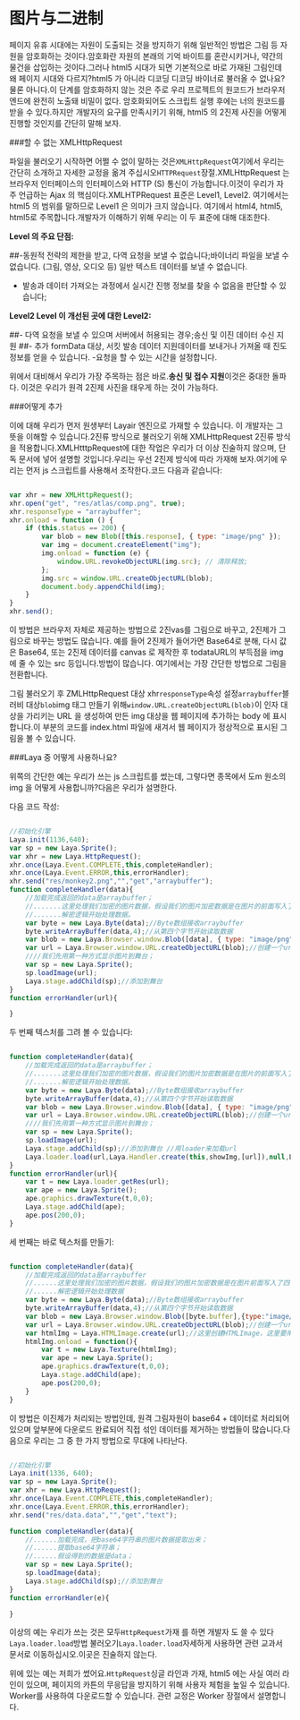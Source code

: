 # 图片与二进制

페이지 유휴 시대에는 자원이 도출되는 것을 방지하기 위해 일반적인 방법은 그림 등 자원을 암호화하는 것이다.암호화란 자원의 본래의 기억 바이트를 혼란시키거나, 약간의 물건을 삽입하는 것이다.그러나 html5 시대가 되면 기본적으로 바로 가재된 그림인데 왜 페이지 시대와 다르지?html5 가 아니라 디코딩 디코딩 바이너로 불러올 수 없나요?물론 아니다.이 단계를 암호화하지 않는 것은 주로 우리 프로젝트의 원코드가 브라우저 엔드에 완전히 노출돼 비밀이 없다. 암호화되어도 스크립트 실행 후에는 너의 원코드를 받을 수 있다.하지만 개발자의 요구를 만족시키기 위해, html5 의 2진제 사진을 어떻게 진행할 것인지를 간단히 말해 보자.

###할 수 없는 XMLHttpRequest

파일을 불러오기 시작하면 어쩔 수 없이 말하는 것은`XMLHttpRequest`여기에서 우리는 간단히 소개하고 자세한 교정을 옮겨 주십시오`HTTPRequest`장절.XMLHttpRequest 는 브라우저 인터페이스의 인터페이스와 HTTP (S) 통신이 가능합니다.이것이 우리가 자주 언급하는 Ajax 의 핵심이다.XMLHTPRequest 표준은 Level1, Level2. 여기에서는 html5 의 범위를 말하므로 Level1 은 의미가 크지 않습니다. 여기에서 html4, html5, html5로 주목합니다.개발자가 이해하기 위해 우리는 이 두 표준에 대해 대조한다.

**Level 의 주요 단점:**

##-동원적 전략의 제한을 받고, 다역 요청을 보낼 수 없습니다;바이너리 파일을 보낼 수 없습니다. (그림, 영상, 오디오 등) 일반 텍스트 데이터를 보낼 수 없습니다.
- 발송과 데이터 가져오는 과정에서 실시간 진행 정보를 찾을 수 없음을 판단할 수 있습니다;

**Level2 Level 이 개선된 곳에 대한 Level2:**

##- 다역 요청을 보낼 수 있으며 서버에서 허용되는 경우;송신 및 이진 데이터 수신 지원
##- 추가 formData 대상, 서킷 발송 데이터 지원데이터를 보내거나 가져올 때 진도 정보를 얻을 수 있습니다.
-요청을 할 수 있는 시간을 설정합니다.

위에서 대비해서 우리가 가장 주목하는 점은 바로.**송신 및 접수 지원**이것은 중대한 돌파다. 이것은 우리가 원격 2진제 사진을 태우게 하는 것이 가능하다.

###어떻게 추가

이에 대해 우리가 먼저 원생부터 Layair 엔진으로 가재할 수 있습니다. 이 개발자는 그 뜻을 이해할 수 있습니다.2진류 방식으로 불러오기 위해 XMLHttpRequest 2진류 방식을 적용합니다.XMLHtttpRequest에 대한 작업은 우리가 더 이상 진술하지 않으며, 단독 문서에 넣어 설명할 것입니다.우리는 우선 2진제 방식에 따라 가재해 보자.여기에 우리는 먼저 js 스크립트를 사용해서 조작한다.코드 다음과 같습니다:


```JavaScript

var xhr = new XMLHttpRequest();
xhr.open("get", "res/atlas/comp.png", true);
xhr.responseType = "arraybuffer";
xhr.onload = function () {
    if (this.status == 200) {
        var blob = new Blob([this.response], { type: "image/png" });
        var img = document.createElement("img");
        img.onload = function (e) {
            window.URL.revokeObjectURL(img.src); // 清除释放;
        };
        img.src = window.URL.createObjectURL(blob);
        document.body.appendChild(img);
    }
}
xhr.send();
```


이 방법은 브라우저 자체로 제공하는 방법으로 2진vas를 그림으로 바꾸고, 2진제가 그림으로 바꾸는 방법도 많습니다. 예를 들어 2진제가 들어가면 Base64로 분해, 다시 값은 Base64, 또는 2진제 데이터를 canvas 로 제작한 후 todataURL의 부득점을 img 에 줄 수 있는 src 등입니다.방법이 많습니다. 여기에서는 가장 간단한 방법으로 그림을 전환합니다.

그림 불러오기 후 ZMLHttpRequest 대상 xhr`responseType`속성 설정`arraybuffer`블러비 대상`blob`img 태그 만들기 위해`window.URL.createObjectURL(blob)`이 인자 대상을 가리키는 URL 을 생성하여 만든 img 대상을 웹 페이지에 추가하는 body 에 표시합니다.이 부분의 코드를 index.html 파일에 새겨서 웹 페이지가 정상적으로 표시된 그림을 볼 수 있습니다.

###Laya 중 어떻게 사용하나요?

위쪽의 간단한 예는 우리가 쓰는 js 스크립트를 썼는데, 그렇다면 종목에서 도m 원소의 img 을 어떻게 사용합니까?다음은 우리가 설명한다.

다음 코드 작성:


```javascript

//初始化引擎
Laya.init(1136,640);
var sp = new Laya.Sprite();
var xhr = new Laya.HttpRequest();
xhr.once(Laya.Event.COMPLETE,this,completeHandler);
xhr.once(Laya.Event.ERROR,this,errorHandler);
xhr.send("res/monkey2.png","","get","arraybuffer");
function completeHandler(data){
  	//加载完成返回的data是arraybuffer；
    //.......这里处理我们加密的图片数据，假设我们的图片加密数据是在图片的前面写入了四个字节的数据
    //.......解密逻辑开始处理数据。
  	var byte = new Laya.Byte(data);//Byte数组接收arraybuffer
    byte.writeArrayBuffer(data,4);//从第四个字节开始读取数据
    var blob = new Laya.Browser.window.Blob([data], { type: "image/png" });
    var url = Laya.Browser.window.URL.createObjectURL(blob);//创建一个url对象；
    ////我们先用第一种方式显示图片到舞台；
    var sp = new Laya.Sprite();
    sp.loadImage(url);
    Laya.stage.addChild(sp);//添加到舞台
}
function errorHandler(url){

}
```


두 번째 텍스처를 그려 볼 수 있습니다:


```JavaScript

function completeHandler(data){
  	//加载完成返回的data是arraybuffer；
    //.......这里处理我们加密的图片数据，假设我们的图片加密数据是在图片的前面写入了四个字节的数据
    //.......解密逻辑开始处理数据。
    var byte = new Laya.Byte(data);//Byte数组接收arraybuffer
    byte.writeArrayBuffer(data,4);//从第四个字节开始读取数据
    var blob = new Laya.Browser.window.Blob([data], { type: "image/png" });
    var url = Laya.Browser.window.URL.createObjectURL(blob);//创建一个url对象；
    ////我们先用第一种方式显示图片到舞台；
    var sp = new Laya.Sprite();
    sp.loadImage(url);
    Laya.stage.addChild(sp);//添加到舞台 //用loader来加载url
    Laya.loader.load(url,Laya.Handler.create(this,showImg,[url]),null,Laya.Loader.IMAGE);
}
function errorHandler(url){
    var t = new Laya.loader.getRes(url);
    var ape = new Laya.Sprite();
    ape.graphics.drawTexture(t,0,0);
    Laya.stage.addChild(ape);
    ape.pos(200,0);
}
```


세 번째는 바로 텍스처를 만들기:


```javascript

function completeHandler(data){
    //加载完成返回的data是arraybuffer
    //......这里处理我们加密的图片数据，假设我们的图片加密数据是在图片前面写入了四个字节的数据
    //......解密逻辑开始处理数据
    var byte = new Laya.Byte(data);//Byte数组接收arraybuffer
    byte.writeArrayBuffer(data,4);//从第四个字节开始读取数据
    var blob = new Laya.Browser.window.Blob([byte.buffer],{type:"image/png"});
    var url = Laya.Browser.window.URL.createObjectURL(blob);//创建一个url对象
    var htmlImg = Laya.HTMLImage.create(url);//这里创建HTMLImage，这里要用HTMLImage.create
    htmlImg.onload = function(){
        var t = new Laya.Texture(htmlImg);
        var ape = new Laya.Sprite();
        ape.graphics.drawTexture(t,0,0);
        Laya.stage.addChild(ape);
        ape.pos(200,0);
    }
}
```


이 방법은 이진제가 처리되는 방법인데, 원격 그림자원이 base64 + 데이터로 처리되어 있으며 앞부분에 다운로드 완료되어 직접 섞인 데이터를 제거하는 방법들이 많습니다.다음으로 우리는 그 중 한 가지 방법으로 무대에 나타난다.


```javascript

//初始化引擎
Laya.init(1336, 640);
var sp = new Laya.Sprite();
var xhr = new Laya.HttpRequest();
xhr.once(Laya.Event.COMPLETE,this,completeHandler);
xhr.once(Laya.Event.ERROR,this,errorHandler);
xhr.send("res/data.data","","get","text");

function completeHandler(data){
    //......加载完成，把base64字符串的图片数据提取出来；
    //......提取base64字符串；
    //......假设得到的数据是data；
    var sp = new Laya.Sprite();
    sp.loadImage(data);
    Laya.stage.addChild(sp);//添加到舞台
}
function errorHandler(e){

}
```


이상의 예는 우리가 쓰는 것은 모두`HttpRequest`가재 를 하면 개발자 도 쓸 수 있다`Laya.loader.load`방법 불러오기`Laya.loader.load`자세하게 사용하면 관련 교과서 문서로 이동하십시오.이곳은 진술하지 않는다.

위에 있는 예는 저희가 썼어요.`HttpRequest`싱글 라인과 가재, html5 에는 사실 여러 라인이 있으며, 페이지의 카튼의 무응답을 방지하기 위해 사용자 체험을 높일 수 있습니다. Worker를 사용하여 다운로드할 수 있습니다. 관련 교정은 Worker 장절에서 설명합니다.